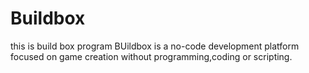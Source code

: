 # Buildbox
this is build box program
BUildbox is a no-code development platform focused on game creation without programming,coding or scripting.
